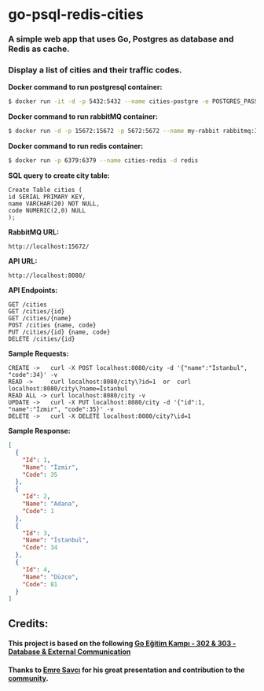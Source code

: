 # go-psql-redis-cities
### A simple web app that uses Go, Postgres as database and Redis as cache. 
### Display a list of cities and their traffic codes.

**Docker command to run postgresql container:**
```bash
$ docker run -it -d -p 5432:5432 --name cities-postgre -e POSTGRES_PASSWORD=cities-pass -d postgres:alpine3.18
```

**Docker command to run rabbitMQ container:**
```bash
$ docker run -d -p 15672:15672 -p 5672:5672 --name my-rabbit rabbitmq:3.12-management-alpine
```

**Docker command to run redis container:**
```bash
$ docker run -p 6379:6379 --name cities-redis -d redis
```

**SQL query to create city table:**
```postgresql
Create Table cities (
id SERIAL PRIMARY KEY,
name VARCHAR(20) NOT NULL,
code NUMERIC(2,0) NULL
);
```

**RabbitMQ URL:**
```http request
http://localhost:15672/
```

**API URL:**
```http request
http://localhost:8080/
```

**API Endpoints:**
```http request
GET /cities
GET /cities/{id}
GET /cities/{name}
POST /cities {name, code}
PUT /cities/{id} {name, code}
DELETE /cities/{id}
```

**Sample Requests:**
```curl
CREATE ->   curl -X POST localhost:8080/city -d '{"name":"İstanbul", "code":34}' -v
READ ->     curl localhost:8080/city\?id=1  or  curl localhost:8080/city\?name=İstanbul 
READ ALL -> curl localhost:8080/city -v
UPDATE ->   curl -X PUT localhost:8080/city -d '{"id":1, "name":"İzmir", "code":35}' -v
DELETE ->   curl -X DELETE localhost:8080/city?\id=1
```

**Sample Response:**
```json
[
  {
    "Id": 1,
    "Name": "İzmir",
    "Code": 35
  },
  {
    "Id": 2,
    "Name": "Adana",
    "Code": 1
  },
  {
    "Id": 3,
    "Name": "İstanbul",
    "Code": 34
  },
  {
    "Id": 4,
    "Name": "Düzce",
    "Code": 81
  }
]
```


## Credits:
#### This project is based on the following [Go Eğitim Kampı - 302 & 303 - Database & External Communication](https://www.youtube.com/watch?v=Yf7Uu5fzAYA&t=2019s)

#### Thanks to [Emre Savcı](https://github.com/mstrYoda) for his great presentation and contribution to the [community](https://github.com/GoTurkiye).